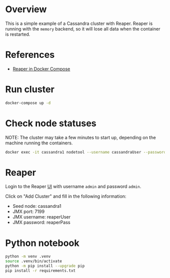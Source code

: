 # Overview

This is a simple example of a Cassandra cluster with Reaper. Reaper is running
with the `memory` backend, so it will lose all data when the container is
restarted.

# References

- [Reaper in Docker Compose](https://github.com/thelastpickle/cassandra-reaper/blob/master/src/packaging/docker-compose.yml)

# Run cluster

```bash
docker-compose up -d
```

# Check node statuses

NOTE: The cluster may take a few minutes to start up, depending on the machine
running the containers.

```bash
docker exec -it cassandra1 nodetool --username cassandraUser --password cassandraPass  status
```

# Reaper

Login to the Reaper [UI](http://localhost:8080/webui/) with username `admin` and password `admin`.

Click on "Add Cluster" and fill in the following information:

- Seed node: cassandra1
- JMX port: 7199
- JMX username: reaperUser
- JMX password: reaperPass

# Python notebook

```bash
python -m venv .venv
source .venv/bin/activate
python -m pip install --upgrade pip
pip install -r requirements.txt
```
